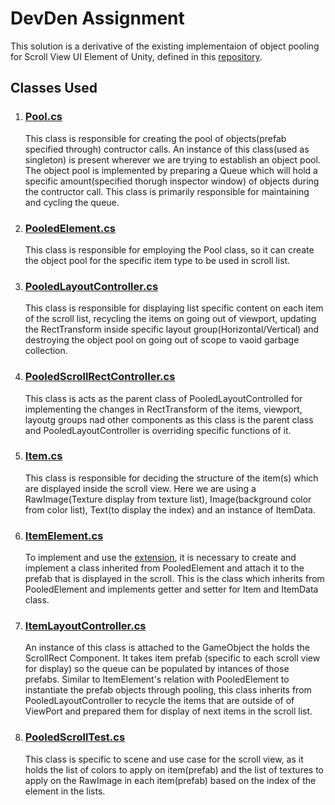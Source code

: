 <h1>DevDen Assignment</h1>

<p>This solution is a derivative of the existing implementaion of object pooling for Scroll View UI Element of Unity, defined in this <a href="https://github.com/disas69/Unity-Pooled-Scroll-List#:~:text=An%20extension%20for%20Unity%20UI,vertical%20and%20grid%20layout%20groups.">repository</a>.</p>

<h2>Classes Used</h2>
<ol>
    <li><h3><a href="https://github.com/SKY-ROY/DevDen-Assignment/blob/main/Assets/Scripts/PooledScrollList/Pool.cs">Pool.cs</a></h3></li>
        <p>
            This class is responsible for creating the pool of objects(prefab specified through) contructor calls. An instance of this class(used as singleton) is present wherever we are trying to establish an object pool. The object pool is implemented by preparing a Queue<T> which will hold a specific amount(specified thorugh inspector window) of objects during the contructor call. This class is primarily responsible for maintaining and cycling the queue.
        </p>
    <li><h3><a href="https://github.com/SKY-ROY/DevDen-Assignment/blob/main/Assets/Scripts/PooledScrollList/PooledElement.cs">PooledElement.cs</a></h3></li>
        <p>
            This class is responsible for employing the Pool class, so it can create the object pool for the specific item type to be used in scroll list. 
        </p>
    <li><h3><a href="https://github.com/SKY-ROY/DevDen-Assignment/blob/main/Assets/Scripts/PooledScrollList/PooledLayoutController.cs">PooledLayoutController.cs</a></h3></li>
        <p>
            This class is responsible for displaying list specific content on each item of the scroll list, recycling the items on going out of viewport, updating the RectTransform inside specific layout group(Horizontal/Vertical) and destroying the object pool on going out of scope to vaoid garbage collection.
        </p>
    <li><h3><a href="https://github.com/SKY-ROY/DevDen-Assignment/blob/main/Assets/Scripts/PooledScrollList/PooledScrollRectController.cs">PooledScrollRectController.cs</a></h3></li>
        <p>
            This class is acts as the parent class of PooledLayoutControlled for implementing the changes in RectTransform of the items, viewport, layoutg groups nad other components as this class is the parent class and PooledLayoutController is overriding specific functions of it.
        </p>
    <li><h3><a href="https://github.com/SKY-ROY/DevDen-Assignment/blob/main/Assets/Scripts/Tests/Item.cs">Item.cs</a></h3></li>
        <p>
            This class is responsible for deciding the structure of the item(s) which are displayed inside the scroll view. Here we are using a RawImage(Texture display from texture list), Image(background color from color list), Text(to display the index) and an instance of ItemData.
        </p>
    <li><h3><a href="https://github.com/SKY-ROY/DevDen-Assignment/blob/main/Assets/Scripts/Tests/ItemElement.cs">ItemElement.cs</a></h3></li>
        <p>
            To implement and use the <a href="https://github.com/disas69/Unity-Pooled-Scroll-List#:~:text=An%20extension%20for%20Unity%20UI,vertical%20and%20grid%20layout%20groups.">extension</a>, it is necessary to create and implement a class inherited from PooledElement<T1> and attach it to the prefab that is displayed in the scroll. This is the class which inherits from PooledElement<T1> and implements getter and setter for Item and ItemData class.
        </p>
    <li><h3><a href="https://github.com/SKY-ROY/DevDen-Assignment/blob/main/Assets/Scripts/Tests/ItemLayoutController.cs">ItemLayoutController.cs</a></h3></li>
        <p>
            An instance of this class is attached to the GameObject the holds the ScrollRect Component. It takes item prefab (specific to each scroll view for display) so the queue can be populated by intances of those prefabs. Similar to ItemElement's relation with PooledElement<T1> to instantiate the prefab objects through pooling, this class inherits from PooledLayoutController<T1, T2> to recycle the items that are outside of of ViewPort and prepared them for display of next items in the scroll list.
        </p>
    <li><h3><a href="https://github.com/SKY-ROY/DevDen-Assignment/blob/main/Assets/Scripts/Tests/PooledScrollTest.cs">PooledScrollTest.cs</a></h3></li>
        <p>
            This class is specific to scene and use case for the scroll view, as it holds the list of colors to apply on item(prefab) and the list of textures to apply on the RawImage in each item(prefab) based on the index of the element in the lists.
        </p>
</ol>